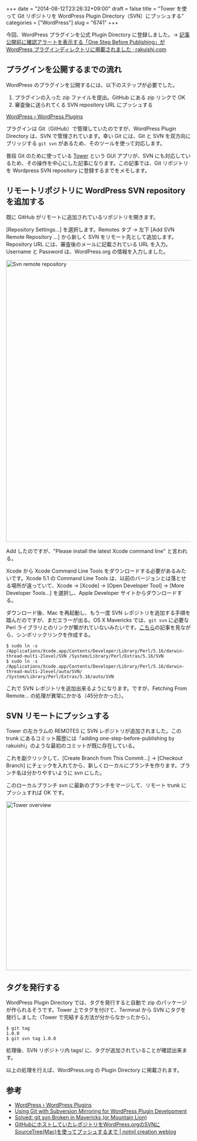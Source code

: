 +++
date = "2014-08-12T23:26:32+09:00"
draft = false
title = "Tower を使って Git リポジトリを WordPress Plugin Directory（SVN）にプッシュする"
categories = ["WordPress"]
slug = "6741"
+++

今回、WordPress プラグインを公式 Plugin Directory に登録しました。&rarr; <a href="http://rakuishi.com/archives/6736" target="_blank">記事公開前に確認アラートを表示する「One Step Before Publishing」が WordPress プラグインディレクトリに掲載されました · rakuishi.com</a>

<h2>プラグインを公開するまでの流れ</h2>

WordPress のプラグインを公開するには、以下のステップが必要でした。

<ol>
<li>プラグインの入った zip ファイルを提出。GitHub にある zip リンクで OK</li>
<li>審査後に送られてくる SVN repository URL にプッシュする</li>
</ol>

<a href="http://wordpress.org/plugins/about/" target="_blank">WordPress › WordPress Plugins</a>

プラグインは Git（GitHub）で管理していたのですが、WordPress Plugin Directory は、SVN で管理されています。幸い Git には、Git と SVN を双方向にブリッジする <code>git svn</code> があるため、そのツールを使って対応します。

普段 Git のために使っている <a href="http://www.git-tower.com/" target="_blank">Tower</a> という GUI アプリが、SVN にも対応しているため、その操作を中心にした記事になります。この記事では、Git リポジトリを Wordpress SVN repository に登録するまでをメモします。

<h2>リモートリポジトリに WordPress SVN repository を追加する</h2>

既に GitHub がリモートに追加されているリポジトリを開きます。

[Repository Settings...] を選択します。Remotes タブ → 左下 [Add SVN Remote Repository ...] から新しく SVN をリモート先として追加します。Repository URL には、審査後のメールに記載されている URL を入力。Username と Password は、WordPress.org の情報を入力しました。

<img class="align-center" src="/images/2014/08/svn_remote_repository.png" alt="Svn remote repository" title="svn_remote_repository.png" border="0" width="718" height="768" />

Add したのですが、"Please install the latest Xcode command line" と言われる。

Xcode から Xcode Command Line Tools をダウンロードする必要があるみたいです。Xcode 5.1 の Command Line Tools は、以前のバージョンとは落とせる場所が違っていて、Xcode → [Xcode] → [Open Developer Tool] → [More Developer Tools...] を選択し、Apple Developer サイトからダウンロードする。

ダウンロード後、Mac を再起動し、もう一度 SVN レポジトリを追加する手順を踏んだのですが、まだエラーが出る。OS X Mavericks では、<code>git svn</code> に必要な Perl ライブラリとのリンクが繋がれていないみたいです。<a href="http://blog.victorquinn.com/fix-git-svn-in-mountain-lion" target="_blank">こちら</a>の記事を見ながら、シンボリックリンクを作成する。

<pre><code>$ sudo ln -s  /Applications/Xcode.app/Contents/Developer/Library/Perl/5.16/darwin-thread-multi-2level/SVN /System/Library/Perl/Extras/5.16/SVN
$ sudo ln -s /Applications/Xcode.app/Contents/Developer/Library/Perl/5.16/darwin-thread-multi-2level/auto/SVN/ /System/Library/Perl/Extras/5.16/auto/SVN</code></pre>

これで SVN レポジトリを追加出来るようになります。ですが、Fetching From Remote... の処理が異常にかかる（45分かかった）。

<h2>SVN リモートにプッシュする</h2>

Tower の左カラムの REMOTES に SVN レポジトリが追加されました。この trunk にあるコミット履歴には「adding one-step-before-publishing by rakuishi」のような最初のコミットが既に存在している。

これを副クリックして、[Create Branch from This Commit...] → [Checkout Branch] にチェックを入れてから、新しくローカルにブランチを作ります。ブランチ名は分かりやすいように svn にした。

このローカルブランチ svn に最新のブランチをマージして、リモート trunk にプッシュすれば OK です。

<img class="align-center" src="/images/2014/08/tower_overview.png" alt="Tower overview" title="tower_overview.png" border="0" width="728" height="461" />

<h2>タグを発行する</h2>

WordPress Plugin Directory では、タグを発行すると自動で zip のパッケージが作られるそうです。Tower 上でタグを付けて、Terminal から SVN にタグを発行しました（Tower で完結する方法が分からなかったから）。

<pre><code>$ git tag
1.0.0
$ git svn tag 1.0.0
</code></pre>

処理後、SVN リポジトリ内 tags/ に、タグが追加されていることが確認出来ます。

以上の処理を行えば、WordPress.org の Plugin Directory に掲載されます。

<h2>参考</h2>

<ul>
<li><a href="http://wordpress.org/plugins/about/" target="_blank">WordPress › WordPress Plugins</a></li>
<li><a href="https://gist.github.com/kasparsd/3749872" target="_blank">Using Git with Subversion Mirroring for WordPress Plugin Development</a></li>
<li><a href="http://blog.victorquinn.com/fix-git-svn-in-mountain-lion" target="_blank">Solved: git svn Broken in Mavericks (or Mountain Lion)</a></li>
<li><a href="http://notnil-creative.com/blog/archives/2431" target="_blank">GitHubにホストしていたレポジトリをWordPress.orgのSVNにSourceTree(Mac)を使ってプッシュするまで | notnil creation weblog</a></li>
</ul>
